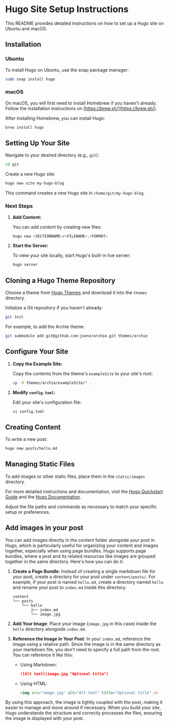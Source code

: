 # Hugo Site Setup Instructions

This README provides detailed instructions on how to set up a Hugo site on Ubuntu and macOS.

## Installation

### Ubuntu

To install Hugo on Ubuntu, use the snap package manager:

```bash
sudo snap install hugo
```

### macOS

On macOS, you will first need to install Homebrew if you haven't already. Follow the installation instructions on [https://brew.sh/](https://brew.sh/).

After installing Homebrew, you can install Hugo:

```bash
brew install hugo
```

## Setting Up Your Site

Navigate to your desired directory (e.g., `git`):

```bash
cd git
```

Create a new Hugo site:

```bash
hugo new site my-hugo-blog
```

This command creates a new Hugo site in `/home/git/my-hugo-blog`.

### Next Steps

1. **Add Content:**

   You can add content by creating new files:

   ```bash
   hugo new <SECTIONNAME>/<FILENAME>.<FORMAT>
   ```

2. **Start the Server:**

   To view your site locally, start Hugo's built-in live server:

   ```bash
   hugo server
   ```

## Cloning a Hugo Theme Repository

Choose a theme from [Hugo Themes](https://themes.gohugo.io/) and download it into the `themes` directory.


Initialize a Git repository if you haven't already:

```bash
git init
```

For example, to add the Archie theme:

```bash
git submodule add git@github.com:joone/archie.git themes/archie
```

## Configure Your Site

1. **Copy the Example Site:**

   Copy the contents from the theme's `exampleSite` to your site's root:

   ```bash
   cp -R themes/archie/exampleSite/* .
   ```

2. **Modify `config.toml`:**

   Edit your site's configuration file:

   ```bash
   vi config.toml
   ```

## Creating Content

To write a new post:

```bash
hugo new posts/hello.md
```

## Managing Static Files

To add images or other static files, place them in the `static/images` directory.

For more detailed instructions and documentation, visit the [Hugo Quickstart Guide](https://gohugo.io/getting-started/quick-start/) and the [Hugo Documentation](https://gohugo.io/documentation/).


Adjust the file paths and commands as necessary to match your specific setup or preferences.


## Add images in your post
You can add images directly in the content folder alongside your post in Hugo, which is particularly useful for organizing your content and images together, especially when using page bundles. Hugo supports page bundles, where a post and its related resources like images are grouped together in the same directory. Here's how you can do it:

1. **Create a Page Bundle**: Instead of creating a single markdown file for your post, create a directory for your post under `content/posts/`. For example, if your post is named `hello.md`, create a directory named `hello` and rename your post to `index.md` inside this directory.

   ```
   content
   └── posts
       └── hello
           ├── index.md
           └── image.jpg
   ```

2. **Add Your Image**: Place your image (`image.jpg` in this case) inside the `hello` directory alongside `index.md`.

3. **Reference the Image in Your Post**: In your `index.md`, reference the image using a relative path. Since the image is in the same directory as your markdown file, you don't need to specify a full path from the root. You can reference it like this:

   - Using Markdown:
     ```markdown
     ![Alt text](image.jpg "Optional title")
     ```
   - Using HTML:
     ```html
     <img src="image.jpg" alt="Alt text" title="Optional title" />
     ```

By using this approach, the image is tightly coupled with the post, making it easier to manage and move around if necessary. When you build your site, Hugo understands the structure and correctly processes the files, ensuring the image is displayed with your post.